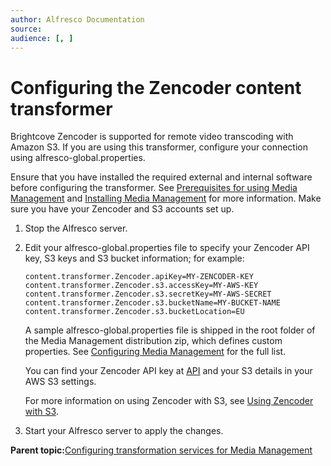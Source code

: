 ```yaml
---
author: Alfresco Documentation
source: 
audience: [, ]
---
```


# Configuring the Zencoder content transformer

Brightcove Zencoder is supported for remote video transcoding with Amazon S3. If you are using this transformer, configure your connection using alfresco-global.properties.

Ensure that you have installed the required external and internal software before configuring the transformer. See [Prerequisites for using Media Management](../concepts/mm-prereqs.md) and [Installing Media Management](mm-install.md) for more information. Make sure you have your Zencoder and S3 accounts set up.

1.  Stop the Alfresco server.

2.  Edit your alfresco-global.properties file to specify your Zencoder API key, S3 keys and S3 bucket information; for example:

    ```
    content.transformer.Zencoder.apiKey=MY-ZENCODER-KEY
    content.transformer.Zencoder.s3.accessKey=MY-AWS-KEY
    content.transformer.Zencoder.s3.secretKey=MY-AWS-SECRET
    content.transformer.Zencoder.s3.bucketName=MY-BUCKET-NAME
    content.transformer.Zencoder.s3.bucketLocation=EU 
    
    ```

    A sample alfresco-global.properties file is shipped in the root folder of the Media Management distribution zip, which defines custom properties. See [Configuring Media Management](mm-props-config.md) for the full list.

    You can find your Zencoder API key at [API](https://app.zencoder.com/api) and your S3 details in your AWS S3 settings.

    For more information on using Zencoder with S3, see [Using Zencoder with S3](https://app.zencoder.com/docs/guides/getting-started/working-with-s3).

3.  Start your Alfresco server to apply the changes.


**Parent topic:**[Configuring transformation services for Media Management](../concepts/mm-config-remote.md)

